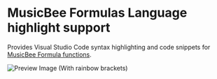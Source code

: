 # MusicBee Formulas Language highlight support

Provides Visual Studio Code syntax highlighting and code snippets for
[MusicBee Formula functions](https://musicbee.fandom.com/wiki/Functions).

![Preview Image](https://raw.githubusercontent.com/Gremious/musicbee-formula-syntax-highlighting/main/Preview.png "Preview Image")
(With rainbow brackets)
